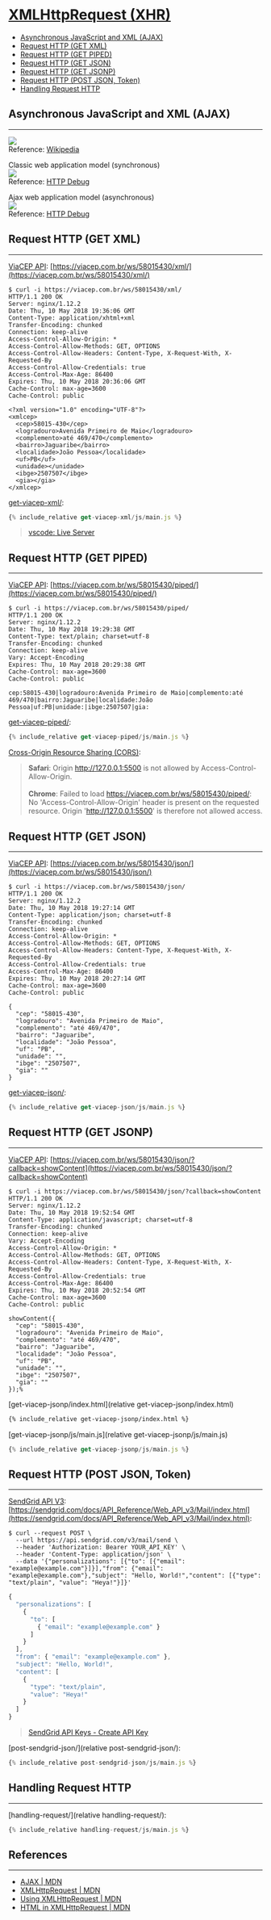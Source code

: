 # [XMLHttpRequest (XHR)](https://developer.mozilla.org/en-US/docs/Web/API/XMLHttpRequest)

* [Asynchronous JavaScript and XML (AJAX)](#asynchronous-javascript-and-xml-ajax)
* [Request HTTP (GET XML)](#request-http-get-xml)
* [Request HTTP (GET PIPED)](#request-http-get-piped)
* [Request HTTP (GET JSON)](#request-http-get-json)
* [Request HTTP (GET JSONP)](#request-http-get-jsonp)
* [Request HTTP (POST JSON, Token)](#request-http-post-json-token)
* [Handling Request HTTP](#handling-request-http)

## Asynchronous JavaScript and XML (AJAX)
---

![](https://upload.wikimedia.org/wikipedia/commons/0/0b/Ajax-vergleich-en.svg)<br>
Reference: [Wikipedia](https://en.wikipedia.org/wiki/Ajax_(programming))

Classic web application model (synchronous)<br>
![](http://www.httpdebugger.com/upload/images/classic_model.jpg)<br>
Reference: [HTTP Debug](http://www.httpdebugger.com/articles/introduction_of_ajax.html)

Ajax web application model (asynchronous)<br>
![](http://www.httpdebugger.com/upload/images/async_model.jpg)<br>
Reference: [HTTP Debug](http://www.httpdebugger.com/articles/introduction_of_ajax.html)

## Request HTTP (GET XML)
---

[ViaCEP API](https://viacep.com.br/): [https://viacep.com.br/ws/58015430/xml/](https://viacep.com.br/ws/58015430/xml/)
```
$ curl -i https://viacep.com.br/ws/58015430/xml/
HTTP/1.1 200 OK
Server: nginx/1.12.2
Date: Thu, 10 May 2018 19:36:06 GMT
Content-Type: application/xhtml+xml
Transfer-Encoding: chunked
Connection: keep-alive
Access-Control-Allow-Origin: *
Access-Control-Allow-Methods: GET, OPTIONS
Access-Control-Allow-Headers: Content-Type, X-Request-With, X-Requested-By
Access-Control-Allow-Credentials: true
Access-Control-Max-Age: 86400
Expires: Thu, 10 May 2018 20:36:06 GMT
Cache-Control: max-age=3600
Cache-Control: public

<?xml version="1.0" encoding="UTF-8"?>
<xmlcep>
  <cep>58015-430</cep>
  <logradouro>Avenida Primeiro de Maio</logradouro>
  <complemento>até 469/470</complemento>
  <bairro>Jaguaribe</bairro>
  <localidade>João Pessoa</localidade>
  <uf>PB</uf>
  <unidade></unidade>
  <ibge>2507507</ibge>
  <gia></gia>
</xmlcep>
```

[get-viacep-xml/](get-viacep-xml/):
```js
{% include_relative get-viacep-xml/js/main.js %}
```

> [vscode: Live Server](https://marketplace.visualstudio.com/items?itemName=ritwickdey.LiveServer)

## Request HTTP (GET PIPED)
---

[ViaCEP API](https://viacep.com.br/): [https://viacep.com.br/ws/58015430/piped/](https://viacep.com.br/ws/58015430/piped/)
```
$ curl -i https://viacep.com.br/ws/58015430/piped/
HTTP/1.1 200 OK
Server: nginx/1.12.2
Date: Thu, 10 May 2018 19:29:38 GMT
Content-Type: text/plain; charset=utf-8
Transfer-Encoding: chunked
Connection: keep-alive
Vary: Accept-Encoding
Expires: Thu, 10 May 2018 20:29:38 GMT
Cache-Control: max-age=3600
Cache-Control: public

cep:58015-430|logradouro:Avenida Primeiro de Maio|complemento:até 469/470|bairro:Jaguaribe|localidade:João Pessoa|uf:PB|unidade:|ibge:2507507|gia:
```

[get-viacep-piped/](get-viacep-piped/):
```js
{% include_relative get-viacep-piped/js/main.js %}
```

[Cross-Origin Resource Sharing (CORS)](https://developer.mozilla.org/en-US/docs/Web/HTTP/CORS):
> <b>Safari</b>: Origin http://127.0.0.1:5500 is not allowed by Access-Control-Allow-Origin.<br>
><br>
> <b>Chrome</b>: Failed to load https://viacep.com.br/ws/58015430/piped/: No 'Access-Control-Allow-Origin' header is present on the requested resource. Origin 'http://127.0.0.1:5500' is therefore not allowed access.

## Request HTTP (GET JSON)
---

[ViaCEP API](https://viacep.com.br/): [https://viacep.com.br/ws/58015430/json/](https://viacep.com.br/ws/58015430/json/)
```
$ curl -i https://viacep.com.br/ws/58015430/json/
HTTP/1.1 200 OK
Server: nginx/1.12.2
Date: Thu, 10 May 2018 19:27:14 GMT
Content-Type: application/json; charset=utf-8
Transfer-Encoding: chunked
Connection: keep-alive
Access-Control-Allow-Origin: *
Access-Control-Allow-Methods: GET, OPTIONS
Access-Control-Allow-Headers: Content-Type, X-Request-With, X-Requested-By
Access-Control-Allow-Credentials: true
Access-Control-Max-Age: 86400
Expires: Thu, 10 May 2018 20:27:14 GMT
Cache-Control: max-age=3600
Cache-Control: public

{
  "cep": "58015-430",
  "logradouro": "Avenida Primeiro de Maio",
  "complemento": "até 469/470",
  "bairro": "Jaguaribe",
  "localidade": "João Pessoa",
  "uf": "PB",
  "unidade": "",
  "ibge": "2507507",
  "gia": ""
}
```

[get-viacep-json/](get-viacep-json/):
```js
{% include_relative get-viacep-json/js/main.js %}
```

## Request HTTP (GET JSONP)
---

[ViaCEP API](https://viacep.com.br/): [https://viacep.com.br/ws/58015430/json/?callback=showContent](https://viacep.com.br/ws/58015430/json/?callback=showContent)
```
$ curl -i https://viacep.com.br/ws/58015430/json/?callback=showContent
HTTP/1.1 200 OK
Server: nginx/1.12.2
Date: Thu, 10 May 2018 19:52:54 GMT
Content-Type: application/javascript; charset=utf-8
Transfer-Encoding: chunked
Connection: keep-alive
Vary: Accept-Encoding
Access-Control-Allow-Origin: *
Access-Control-Allow-Methods: GET, OPTIONS
Access-Control-Allow-Headers: Content-Type, X-Request-With, X-Requested-By
Access-Control-Allow-Credentials: true
Access-Control-Max-Age: 86400
Expires: Thu, 10 May 2018 20:52:54 GMT
Cache-Control: max-age=3600
Cache-Control: public

showContent({
  "cep": "58015-430",
  "logradouro": "Avenida Primeiro de Maio",
  "complemento": "até 469/470",
  "bairro": "Jaguaribe",
  "localidade": "João Pessoa",
  "uf": "PB",
  "unidade": "",
  "ibge": "2507507",
  "gia": ""
});%
```

[get-viacep-jsonp/index.html](relative get-viacep-jsonp/index.html)
```html
{% include_relative get-viacep-jsonp/index.html %}
```

[get-viacep-jsonp/js/main.js](relative get-viacep-jsonp/js/main.js)
```js
{% include_relative get-viacep-jsonp/js/main.js %}
```

## Request HTTP (POST JSON, Token)
---

[SendGrid API V3](https://sendgrid.com/docs/API_Reference/Web_API_v3/index.html): [https://sendgrid.com/docs/API_Reference/Web_API_v3/Mail/index.html](https://sendgrid.com/docs/API_Reference/Web_API_v3/Mail/index.html):
```
$ curl --request POST \
  --url https://api.sendgrid.com/v3/mail/send \
  --header 'Authorization: Bearer YOUR_API_KEY' \
  --header 'Content-Type: application/json' \
  --data '{"personalizations": [{"to": [{"email": "example@example.com"}]}],"from": {"email": "example@example.com"},"subject": "Hello, World!","content": [{"type": "text/plain", "value": "Heya!"}]}'
```

```js
{
  "personalizations": [
    {
      "to": [
        { "email": "example@example.com" }
      ]
    }
  ],
  "from": { "email": "example@example.com" },
  "subject": "Hello, World!",
  "content": [
    {
      "type": "text/plain",
      "value": "Heya!"
    }
  ]
}
```

> [SendGrid API Keys - Create API Key](https://app.sendgrid.com/settings/api_keys)

[post-sendgrid-json/](relative post-sendgrid-json/):
```js
{% include_relative post-sendgrid-json/js/main.js %}
```

## Handling Request HTTP
---

[handling-request/](relative handling-request/):
```js
{% include_relative handling-request/js/main.js %}
```

## References
---

* [AJAX \| MDN](https://developer.mozilla.org/en-US/docs/Web/Guide/AJAX)
* [XMLHttpRequest \| MDN](https://developer.mozilla.org/en-US/docs/Web/API/XMLHttpRequest)
* [Using XMLHttpRequest \| MDN](https://developer.mozilla.org/en-US/docs/Web/API/XMLHttpRequest/Using_XMLHttpRequest)
* [HTML in XMLHttpRequest \| MDN](https://developer.mozilla.org/en-US/docs/Web/API/XMLHttpRequest/HTML_in_XMLHttpRequest)